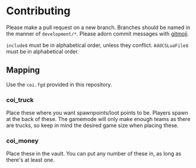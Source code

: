 # Contributing

Please make a pull request on a new branch. Branches should be named in the manner of `development/*`. Please adorn commit messages with [gitmoji](https://gitmoji.carloscuesta.me/).

`include`s must be in alphabetical order, unless they conflict. `AddCSLuaFile`s must be in alphabetical order.

## Mapping

Use the `coi.fgd` provided in this repository.

### coi_truck

Place these where you want spawnpoints/loot points to be. Players spawn at the back of these. The gamemode will only make enough teams as there are trucks, so keep in mind the desired game size when placing these.

### coi_money

Place these in the vault. You can put any number of these in, as long as there's at least one.